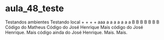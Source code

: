 # aula_48_teste
Testandos ambientes
Testando local
+
+
+
+
aaa
a
a
a
a
a
a
a
B
B
B
B
B
B
B
Código do Matheus
Código do José Henrique
Mais código do José Henrique.
Mais código ainda do José Henrique.
Mais.
Mais.
